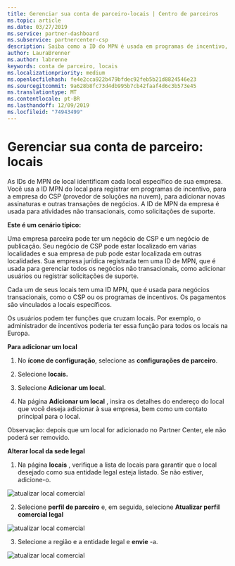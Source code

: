 ```yaml
---
title: Gerenciar sua conta de parceiro-locais | Centro de parceiros
ms.topic: article
ms.date: 03/27/2019
ms.service: partner-dashboard
ms.subservice: partnercenter-csp
description: Saiba como a ID do MPN é usada em programas de incentivo, negócios do CSP, assinaturas e outras transações.
author: LauraBrenner
ms.author: labrenne
keywords: conta de parceiro, locais
ms.localizationpriority: medium
ms.openlocfilehash: fe4e2cca922b479bfdec92feb5b21d8824546e23
ms.sourcegitcommit: 9a628b8fc73d4db995b7cb42faaf4d6c3b573e45
ms.translationtype: MT
ms.contentlocale: pt-BR
ms.lasthandoff: 12/09/2019
ms.locfileid: "74943499"
---
```

# <a name="manage-your-partner-account-locations"></a>Gerenciar sua conta de parceiro: locais

As IDs de MPN de local identificam cada local específico de sua empresa. Você usa a ID MPN do local para registrar em programas de incentivo, para a empresa do CSP (provedor de soluções na nuvem), para adicionar novas assinaturas e outras transações de negócios. A ID de MPN da empresa é usada para atividades não transacionais, como solicitações de suporte.

**Este é um cenário típico:** 

Uma empresa parceira pode ter um negócio de CSP e um negócio de publicação. Seu negócio de CSP pode estar localizado em várias localidades e sua empresa de pub pode estar localizada em outras localidades. Sua empresa jurídica registrada tem uma ID de MPN, que é usada para gerenciar todos os negócios não transacionais, como adicionar usuários ou registrar solicitações de suporte. 

Cada um de seus locais tem uma ID MPN, que é usada para negócios transacionais, como o CSP ou os programas de incentivos. Os pagamentos são vinculados a locais específicos.

Os usuários podem ter funções que cruzam locais. Por exemplo, o administrador de incentivos poderia ter essa função para todos os locais na Europa.

**Para adicionar um local**

1. No **ícone de configuração**, selecione as **configurações de parceiro**. 

2. Selecione **locais.**

3. Selecione **Adicionar um local**.  

4. Na página **Adicionar um local** , insira os detalhes do endereço do local que você deseja adicionar à sua empresa, bem como um contato principal para o local.

Observação: depois que um local for adicionado no Partner Center, ele não poderá ser removido.

**Alterar local da sede legal**

1. Na página **locais** , verifique a lista de locais para garantir que o local desejado como sua entidade legal esteja listado. Se não estiver, adicione-o.

![atualizar local comercial](images/updatepartnerprofile2.png)

2. Selecione **perfil de parceiro** e, em seguida, selecione **Atualizar perfil comercial legal**

![atualizar local comercial](images/updatepartnerprofile1.png)

3. Selecione a região e a entidade legal e **envie** -a.

![atualizar local comercial](images/updatepartnerprofile3.png)

